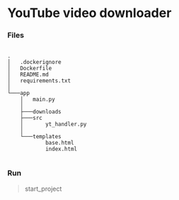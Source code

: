 # YouTube video downloader


### Files

```

.
│   .dockerignore
│   Dockerfile
│   README.md
│   requirements.txt
│   
└───app
    │   main.py
    │   
    ├───downloads
    ├───src
    │       yt_handler.py
    │       
    └───templates
            base.html
            index.html
            

```

### Run

>start_project

